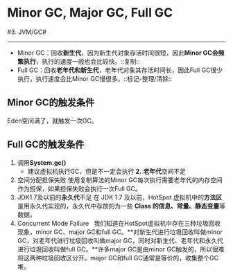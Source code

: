 # Minor GC, Major GC, Full GC
#3. JVM/GC#
- - - -
* Minor GC：回收**新生代**，因为新生代对象存活时间很短，因此**Minor GC会频繁执行**，执行的速度一般也会比较快。::复制::
* Full GC：回收**老年代和新生代**，老年代对象其存活时间长，因此Full GC很少执行，执行速度会比Minor GC慢很多。::标记-整理/清除::

## Minor GC的触发条件
Eden空间满了，就触发一次GC。

## Full GC的触发条件
1. 调用**System.gc()**
	* 建议虚拟机执行GC，但是不一定会执行
**2.** **老年代**空间不足
3. 空间分配担保失败
使用复制算法的Minor GC每次执行需要老年代的内存空间作为担保，如果担保失败会执行一次Full GC。
1. JDK1.7及以前的**永久代**不足
在 JDK 1.7 及以前，HotSpot 虚拟机中的**方法区**是用永久代实现的，永久代中存放的为一些 **Class 的信息、常量、静态变量**等数据。
1. Concurrent Mode Failure
 
我们知道在HotSpot虚拟机中存在三种垃圾回收现象，minor GC、major GC和full GC。**对新生代进行垃圾回收叫做minor GC，对老年代进行垃圾回收叫做major GC，同时对新生代、老年代和永久代进行垃圾回收叫做full GC。**许多major GC是由minor GC触发的，所以很难将这两种垃圾回收区分开。major GC和full GC通常是等价的，收集整个GC堆。

